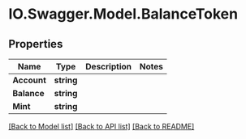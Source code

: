 # IO.Swagger.Model.BalanceToken
## Properties

Name | Type | Description | Notes
------------ | ------------- | ------------- | -------------
**Account** | **string** |  | 
**Balance** | **string** |  | 
**Mint** | **string** |  | 

[[Back to Model list]](../README.md#documentation-for-models) [[Back to API list]](../README.md#documentation-for-api-endpoints) [[Back to README]](../README.md)

